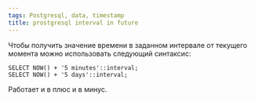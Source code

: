 ```yaml
---
tags: Postgresql, data, timestamp
title: prostgresql interval in future
---
```

Чтобы получить значение времени в заданном интервале от текущего момента можно использовать следующий синтаксис:

    SELECT NOW() + '5 minutes'::interval;
    SELECT NOW() + '5 days'::interval;

Работает и в плюс и в минус.
